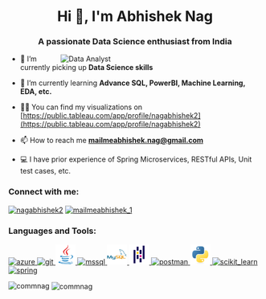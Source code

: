 <h1 align="center">Hi 👋, I'm Abhishek Nag</h1>
<h3 align="center">A passionate Data Science enthusiast from India</h3>
<img align = "right" alt="Data Analyst" width="400" src="https://miro.medium.com/max/1400/1*a-HMfeg5w-W02Nrw21iPtg.gif">

- 🔭 I’m currently picking up **Data Science skills**

- 🌱 I’m currently learning **Advance SQL, PowerBI, Machine Learning, EDA, etc.**

- 👨‍💻 You can find my visualizations on [https://public.tableau.com/app/profile/nagabhishek2](https://public.tableau.com/app/profile/nagabhishek2)

- 📫 How to reach me **mailmeabhishek.nag@gmail.com**

- 💻 I have prior experience of Spring Microservices, RESTful APIs, Unit test cases, etc.

<h3 align="left">Connect with me:</h3>
<p align="left">
<a href="https://linkedin.com/in/nagabhishek2" target="blank"><img align="center" src="https://raw.githubusercontent.com/rahuldkjain/github-profile-readme-generator/master/src/images/icons/Social/linked-in-alt.svg" alt="nagabhishek2" height="30" width="40" /></a>
<a href="https://www.hackerrank.com/mailmeabhishek_1" target="blank"><img align="center" src="https://raw.githubusercontent.com/rahuldkjain/github-profile-readme-generator/master/src/images/icons/Social/hackerrank.svg" alt="mailmeabhishek_1" height="30" width="40" /></a>
</p>

<h3 align="left">Languages and Tools:</h3>
<p align="left"> <a href="https://azure.microsoft.com/en-in/" target="_blank" rel="noreferrer"> <img src="https://www.vectorlogo.zone/logos/microsoft_azure/microsoft_azure-icon.svg" alt="azure" width="40" height="40"/> </a> <a href="https://git-scm.com/" target="_blank" rel="noreferrer"> <img src="https://www.vectorlogo.zone/logos/git-scm/git-scm-icon.svg" alt="git" width="40" height="40"/> </a> <a href="https://www.java.com" target="_blank" rel="noreferrer"> <img src="https://raw.githubusercontent.com/devicons/devicon/master/icons/java/java-original.svg" alt="java" width="40" height="40"/> </a> <a href="https://www.microsoft.com/en-us/sql-server" target="_blank" rel="noreferrer"> <img src="https://www.svgrepo.com/show/303229/microsoft-sql-server-logo.svg" alt="mssql" width="40" height="40"/> </a> <a href="https://www.mysql.com/" target="_blank" rel="noreferrer"> <img src="https://raw.githubusercontent.com/devicons/devicon/master/icons/mysql/mysql-original-wordmark.svg" alt="mysql" width="40" height="40"/> </a> <a href="https://pandas.pydata.org/" target="_blank" rel="noreferrer"> <img src="https://raw.githubusercontent.com/devicons/devicon/2ae2a900d2f041da66e950e4d48052658d850630/icons/pandas/pandas-original.svg" alt="pandas" width="40" height="40"/> </a> <a href="https://postman.com" target="_blank" rel="noreferrer"> <img src="https://www.vectorlogo.zone/logos/getpostman/getpostman-icon.svg" alt="postman" width="40" height="40"/> </a> <a href="https://www.python.org" target="_blank" rel="noreferrer"> <img src="https://raw.githubusercontent.com/devicons/devicon/master/icons/python/python-original.svg" alt="python" width="40" height="40"/> </a> <a href="https://scikit-learn.org/" target="_blank" rel="noreferrer"> <img src="https://upload.wikimedia.org/wikipedia/commons/0/05/Scikit_learn_logo_small.svg" alt="scikit_learn" width="40" height="40"/> </a> <a href="https://spring.io/" target="_blank" rel="noreferrer"> <img src="https://www.vectorlogo.zone/logos/springio/springio-icon.svg" alt="spring" width="40" height="40"/> </a> </p>

<p><img align="left" src="https://github-readme-stats.vercel.app/api/top-langs?username=commnag&show_icons=true&locale=en&layout=compact" alt="commnag" /></p>

<p>&nbsp;<img align="center" src="https://github-readme-stats.vercel.app/api?username=commnag&show_icons=true&locale=en" alt="commnag" /></p>

